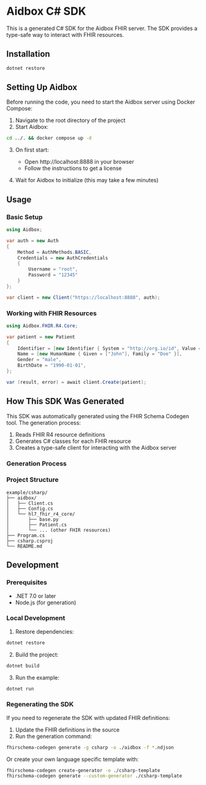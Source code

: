 # Aidbox C# SDK

This is a generated C# SDK for the Aidbox FHIR server. The SDK provides a type-safe way to interact with FHIR resources.

## Installation

```bash
dotnet restore
```

## Setting Up Aidbox

Before running the code, you need to start the Aidbox server using Docker Compose:

1. Navigate to the root directory of the project
2. Start Aidbox:
```bash
cd ../. && docker compose up -d
```

3. On first start:
   - Open http://localhost:8888 in your browser
   - Follow the instructions to get a license

4. Wait for Aidbox to initialize (this may take a few minutes)

## Usage

### Basic Setup

```csharp
using Aidbox;

var auth = new Auth
{
    Method = AuthMethods.BASIC,
    Credentials = new AuthCredentials
    {
        Username = "root",
        Password = "12345"
    }
};

var client = new Client("https://localhost:8888", auth);
```

### Working with FHIR Resources

```csharp
using Aidbox.FHIR.R4.Core;

var patient = new Patient
{
    Identifier = [new Identifier { System = "http://org.io/id", Value = "0000-0000" }],
    Name = [new HumanName { Given = ["John"], Family = "Doe" }],
    Gender = "male",
    BirthDate = "1990-01-01",
};

var (result, error) = await client.Create(patient);
```

## How This SDK Was Generated

This SDK was automatically generated using the FHIR Schema Codegen tool. The generation process:

1. Reads FHIR R4 resource definitions
2. Generates C# classes for each FHIR resource
3. Creates a type-safe client for interacting with the Aidbox server

### Generation Process



### Project Structure

```
example/csharp/
├── aidbox/
│   ├── Client.cs
│   ├── Config.cs
│   └── hl7_fhir_r4_core/
│       ├── base.py
│       ├── Patient.cs
│       └── ... (other FHIR resources)
├── Program.cs
├── csharp.csproj
└── README.md
```

## Development

### Prerequisites

- .NET 7.0 or later
- Node.js (for generation)

### Local Development

1. Restore dependencies:
```bash
dotnet restore
```

2. Build the project:
```bash
dotnet build
```

3. Run the example:
```bash
dotnet run
```

### Regenerating the SDK

If you need to regenerate the SDK with updated FHIR definitions:

1. Update the FHIR definitions in the source
2. Run the generation command:

```bash
fhirschema-codegen generate -g csharp -o ./aidbox -f *.ndjson
```

Or create your own language specific template with:

```bash
fhirschema-codegen create-generator -o ./csharp-template
fhirschema-codegen generate --custom-generator ./csharp-template
```
<!-- --custom-generator ./csharp-template hide build inside the template project -->
<!-- --custom-generator ./csharp-template show here the ability to use other fhir versions -->